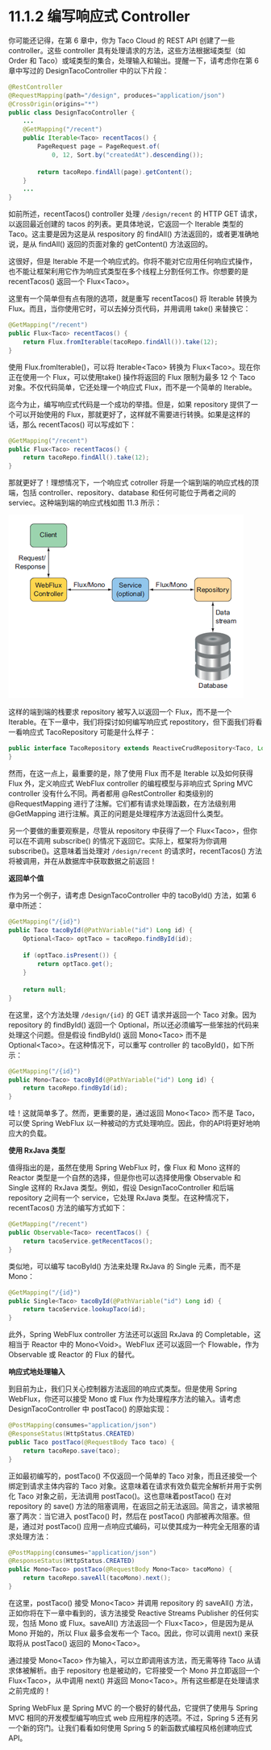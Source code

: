 # 11.1.2 编写响应式 Controller

你可能还记得，在第 6 章中，你为 Taco Cloud 的 REST API 创建了一些 controller。这些 controller 具有处理请求的方法，这些方法根据域类型（如 Order 和 Taco）或域类型的集合，处理输入和输出。提醒一下，请考虑你在第 6 章中写过的 DesignTacoController 中的以下片段：

```java
@RestController
@RequestMapping(path="/design", produces="application/json")
@CrossOrigin(origins="*")
public class DesignTacoController {
    ...
    @GetMapping("/recent")
    public Iterable<Taco> recentTacos() {
        PageRequest page = PageRequest.of(
            0, 12, Sort.by("createdAt").descending());
        
        return tacoRepo.findAll(page).getContent();
    }
    ...
}
```

如前所述，recentTacos\(\) controller 处理 `/design/recent` 的 HTTP GET 请求，以返回最近创建的 tacos 的列表。更具体地说，它返回一个 Iterable 类型的 Taco。这主要是因为这是从 respository 的 findAll\(\) 方法返回的，或者更准确地说，是从 findAll\(\) 返回的页面对象的 getContent\(\) 方法返回的。

这很好，但是 Iterable 不是一个响应式的。你将不能对它应用任何响应式操作，也不能让框架利用它作为响应式类型在多个线程上分割任何工作。你想要的是 recentTacos\(\) 返回一个 Flux&lt;Taco&gt;。

这里有一个简单但有点有限的选项，就是重写 recentTacos\(\) 将 Iterable 转换为 Flux。而且，当你使用它时，可以去掉分页代码，并用调用 take\(\) 来替换它：

```java
@GetMapping("/recent")
public Flux<Taco> recentTacos() {
    return Flux.fromIterable(tacoRepo.findAll()).take(12);
}
```

使用 Flux.fromIterable\(\)，可以将 Iterable&lt;Taco&gt; 转换为 Flux&lt;Taco&gt;。现在你正在使用一个 Flux，可以使用take\(\) 操作将返回的 Flux 限制为最多 12 个 Taco 对象。不仅代码简单，它还处理一个响应式 Flux，而不是一个简单的 Iterable。

迄今为止，编写响应式代码是一个成功的举措。但是，如果 repository 提供了一个可以开始使用的 Flux，那就更好了，这样就不需要进行转换。如果是这样的话，那么 recentTacos\(\) 可以写成如下：

```java
@GetMapping("/recent")
public Flux<Taco> recentTacos() {
    return tacoRepo.findAll().take(12);
}
```

那就更好了！理想情况下，一个响应式 cotroller 将是一个端到端的响应式栈的顶端，包括 controller、repository、database 和任何可能位于两者之间的 serviec。这种端到端的响应式栈如图 11.3 所示：

![&#x56FE; 11.3 &#x4E3A;&#x4E86;&#x6700;&#x5927;&#x9650;&#x5EA6;&#x5730;&#x53D1;&#x6325;&#x54CD;&#x5E94;&#x5F0F; web &#x6846;&#x67B6;&#x7684;&#x4F18;&#x52BF;&#xFF0C;&#x5B83;&#x5E94;&#x8BE5;&#x662F;&#x5B8C;&#x6574;&#x7684;&#x7AEF;&#x5230;&#x7AEF;&#x54CD;&#x5E94;&#x5F0F;&#x5806;&#x6808;&#x7684;&#x4E00;&#x90E8;&#x5206;](../../.gitbook/assets/11.3.png)

这样的端到端的栈要求 repository 被写入以返回一个 Flux，而不是一个Iterable。在下一章中，我们将探讨如何编写响应式 repostitory，但下面我们将看一看响应式 TacoRepository 可能是什么样子：

```java
public interface TacoRepository extends ReactiveCrudRepository<Taco, Long> {
}
```

然而，在这一点上，最重要的是，除了使用 Flux 而不是 Iterable 以及如何获得 Flux 外，定义响应式 WebFlux controller 的编程模型与非响应式 Spring MVC controller 没有什么不同。两者都用 @RestController 和类级别的 @RequestMapping 进行了注解。它们都有请求处理函数，在方法级别用 @GetMapping 进行注解。真正的问题是处理程序方法返回什么类型。

另一个要做的重要观察是，尽管从 repository 中获得了一个 Flux&lt;Taco&gt;，但你可以在不调用 subscribe\(\) 的情况下返回它。实际上，框架将为你调用 subscribe\(\)。这意味着当处理对 `/design/recent` 的请求时，recentTacos\(\) 方法将被调用，并在从数据库中获取数据之前返回！

**返回单个值**

作为另一个例子，请考虑 DesignTacoController 中的 tacoById\(\) 方法，如第 6 章中所述：

```java
@GetMapping("/{id}")
public Taco tacoById(@PathVariable("id") Long id) {
    Optional<Taco> optTaco = tacoRepo.findById(id);
    
    if (optTaco.isPresent()) {
        return optTaco.get();
    }
    
    return null;
}
```

在这里，这个方法处理 `/design/{id}` 的 GET 请求并返回一个 Taco 对象。因为 repository 的 findById\(\) 返回一个 Optional，所以还必须编写一些笨拙的代码来处理这个问题。但是假设 findById\(\) 返回 Mono&lt;Taco&gt; 而不是 Optional&lt;Taco&gt;。在这种情况下，可以重写 controller 的 tacoById\(\)，如下所示：

```java
@GetMapping("/{id}")
public Mono<Taco> tacoById(@PathVariable("id") Long id) {
    return tacoRepo.findById(id);
}
```

哇！这就简单多了。然而，更重要的是，通过返回 Mono&lt;Taco&gt; 而不是 Taco，可以使 Spring WebFlux 以一种被动的方式处理响应。因此，你的API将更好地响应大的负载。

**使用 RxJava 类型**

值得指出的是，虽然在使用 Spring WebFlux 时，像 Flux 和 Mono 这样的 Reactor 类型是一个自然的选择，但是你也可以选择使用像 Observable 和 Single 这样的 RxJava 类型。例如，假设 DesignTacoController 和后端 repository 之间有一个 service，它处理 RxJava 类型。在这种情况下，recentTacos\(\) 方法的编写方式如下：

```java
@GetMapping("/recent")
public Observable<Taco> recentTacos() {
    return tacoService.getRecentTacos();
}
```

类似地，可以编写 tacoById\(\) 方法来处理 RxJava 的 Single 元素，而不是 Mono：

```java
@GetMapping("/{id}")
public Single<Taco> tacoById(@PathVariable("id") Long id) {
    return tacoService.lookupTaco(id);
}
```

此外，Spring WebFlux controller 方法还可以返回 RxJava 的 Completable，这相当于 Reactor 中的 Mono&lt;Void&gt;。WebFlux 还可以返回一个 Flowable，作为 Observable 或 Reactor 的 Flux 的替代。

**响应式地处理输入**

到目前为止，我们只关心控制器方法返回的响应式类型。但是使用 Spring WebFlux，你还可以接受 Mono 或 Flux 作为处理程序方法的输入。请考虑 DesignTacoController 中 postTaco\(\) 的原始实现：

```java
@PostMapping(consumes="application/json")
@ResponseStatus(HttpStatus.CREATED)
public Taco postTaco(@RequestBody Taco taco) {
    return tacoRepo.save(taco);
}
```

正如最初编写的，postTaco\(\) 不仅返回一个简单的 Taco 对象，而且还接受一个绑定到请求主体内容的 Taco 对象。这意味着在请求有效负载完全解析并用于实例化 Taco 对象之前，无法调用 postTaco\(\)。这也意味着postTaco\(\) 在对 repository 的 save\(\) 方法的阻塞调用，在返回之前无法返回。简言之，请求被阻塞了两次：当它进入 postTaco\(\) 时，然后在 postTaco\(\) 内部被再次阻塞。但是，通过对 postTaco\(\) 应用一点响应式编码，可以使其成为一种完全无阻塞的请求处理方法：

```java
@PostMapping(consumes="application/json")
@ResponseStatus(HttpStatus.CREATED)
public Mono<Taco> postTaco(@RequestBody Mono<Taco> tacoMono) {
    return tacoRepo.saveAll(tacoMono).next();
}
```

在这里，postTaco\(\) 接受 Mono&lt;Taco&gt; 并调用 repository 的 saveAll\(\) 方法，正如你将在下一章中看到的，该方法接受 Reactive Streams Publisher 的任何实现，包括 Mono 或 Flux。saveAll\(\) 方法返回一个 Flux&lt;Taco&gt;，但是因为是从 Mono 开始的，所以 Flux 最多会发布一个 Taco。因此，你可以调用 next\(\) 来获取将从 postTaco\(\) 返回的 Mono&lt;Taco&gt;。

通过接受 Mono&lt;Taco&gt; 作为输入，可以立即调用该方法，而无需等待 Taco 从请求体被解析。由于 repository 也是被动的，它将接受一个 Mono 并立即返回一个 Flux&lt;Taco&gt;，从中调用 next\(\) 并返回 Mono&lt;Taco&gt;。所有这些都是在处理请求之前完成的！

Spring WebFlux 是 Spring MVC 的一个极好的替代品，它提供了使用与 Spring MVC 相同的开发模型编写响应式 web 应用程序的选项。不过，Spring 5 还有另一个新的窍门。让我们看看如何使用 Spring 5 的新函数式编程风格创建响应式 API。

